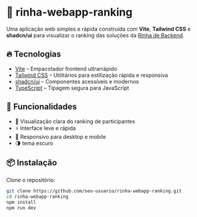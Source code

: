 # 🥩 rinha-webapp-ranking

Uma aplicação web simples e rápida construída com **Vite**, **Tailwind CSS** e **shadcn/ui** para visualizar o ranking das soluções da [Rinha de Backend](https://github.com/zanfranceschi/rinha-de-backend-2025).

## 🔥 Tecnologias

- [Vite](https://vitejs.dev/) – Empacotador frontend ultrarrápido
- [Tailwind CSS](https://tailwindcss.com/) – Utilitários para estilização rápida e responsiva
- [shadcn/ui](https://ui.shadcn.com/) – Componentes acessíveis e modernos
- [TypeScript](https://www.typescriptlang.org/) – Tipagem segura para JavaScript

## 🚀 Funcionalidades

- 💯 Visualização clara do ranking de participantes
- ⚡ Interface leve e rápida
- 📱 Responsivo para desktop e mobile
- 🌗 tema escuro

## 📦 Instalação

Clone o repositório:

```bash
git clone https://github.com/seu-usuario/rinha-webapp-ranking.git
cd rinha-webapp-ranking
npm install
npm run dev
```

